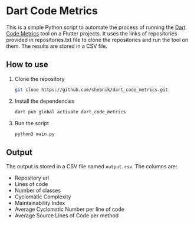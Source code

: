 # Dart Code Metrics
This is a simple Python script to automate the process of running the [Dart Code Metrics](https://dcm.dev/) tool on a Flutter projects. It uses the links of repositories provided in repositories.txt file to clone the repositories and run the tool on them. The results are stored in a CSV file.

## How to use
1. Clone the repository
    ```bash
    git clone https://github.com/shebnik/dart_code_metrics.git
    ```
2. Install the dependencies
    ```bash
    dart pub global activate dart_code_metrics
    ```
3. Run the script
    ```bash
    python3 main.py
    ```

## Output
The output is stored in a CSV file named `output.csv`. The columns are:
- Repository url
- Lines of code
- Number of classes
- Cyclomatic Complexity
- Maintainability Index
- Average Cyclomatic Number per line of code
- Average Source Lines of Code per method